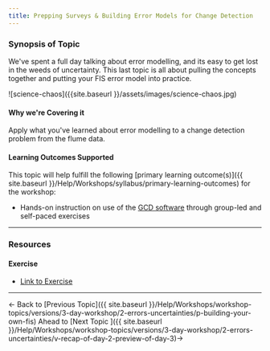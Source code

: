 ```yaml
---
title: Prepping Surveys & Building Error Models for Change Detection
---
```


### Synopsis of Topic

We've spent a full day talking about error modelling, and its easy to get lost in the weeds of uncertainty. This last topic is all about pulling the concepts together and putting your FIS error model into practice.

![science-chaos]({{site.baseurl }}/assets/images/science-chaos.jpg)

#### Why we're Covering it

Apply what you've learned about error modelling to a change detection problem from the flume data. 

#### Learning Outcomes Supported

This topic will help fulfill the following [primary learning outcome(s)]({{ site.baseurl }}/Help/Workshops/syllabus/primary-learning-outcomes) for the workshop:

- Hands-on instruction on use of the [GCD software](http://www.joewheaton.org/Home/research/software/GCD) through group-led and self-paced exercises

------

### Resources

#### Exercise

- [Link to Exercise](http://gcd6help.joewheaton.org/tutorials--how-to/workshop-tutorials/q-running-a-change-detection-w-fis)

------

← Back to [Previous Topic]({{ site.baseurl }}/Help/Workshops/workshop-topics/versions/3-day-workshop/2-errors-uncertainties/p-building-your-own-fis)                Ahead to [Next Topic ]({{ site.baseurl }}/Help/Workshops/workshop-topics/versions/3-day-workshop/2-errors-uncertainties/v-recap-of-day-2-preview-of-day-3)→